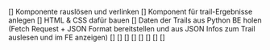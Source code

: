 [] Komponente rauslösen und verlinken 
[] Komponent für trail-Ergebnisse anlegen
    [] HTML & CSS dafür bauen
    [] Daten der Trails aus Python BE holen (Fetch Request + JSON Format bereitstellen und aus JSON Infos zum Trail auslesen und im FE anzeigen)
    [] 
[]
[]
[]
[]
[]
[]
[]